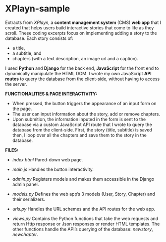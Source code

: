 # XPlayn-sample

Extracts from *XPlayn*, a **content management system** (CMS) **web app** that I created that helps users build interactive stories that come to life as they scroll. These coding excerpts focus on implementing adding a story to the database. Each story consists of: 
- a title, 
- a subtitle, and 
- chapters (with a text description, an image url and a caption).

I used **Python** and **Django** for the back end, **JavaScript** for the front end to dynamically manipulate the HTML DOM. I wrote my own JavaScript **API routes** to query the database from the client-side, without having to access the server. 

**FUNCTIONALITIES & PAGE INTERACTIVITY:**
- When pressed, the button triggers the appearance of an input form on the page. 
- The user can input information about the story, add or remove chapters.
- Upon submition, the information inputed in the form is sent to the database via a custom JavaScript API route that I wrote to query the database from the client-side. First, the story (title, subtitle) is saved then, I loop over all the chapters and save them to the story in the database.

**FILES:**
- *index.html*
Pared-down web page.

- *main.js*
Handles the button interactivity.

- *admin.py*
Registers models and makes them accessible in the Django admin panel.

- *models.py*
Defines the web app’s 3 models (User, Story, Chapter) and their serializers.

- *urls.py*
Handles the URL schemes and the API routes for the web app.

- *views.py*
Contains the Python functions that take the web requests and return Http response or Json responses or render HTML templates. The other functions handle the API’s querying of the database: *newstory*, *newchapter*.
